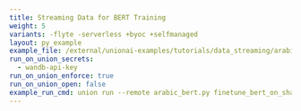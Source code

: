 ```yaml
---
title: Streaming Data for BERT Training
weight: 5
variants: -flyte -serverless +byoc +selfmanaged
layout: py_example
example_file: /external/unionai-examples/tutorials/data_streaming/arabic_bert.py
run_on_union_secrets:
  - wandb-api-key
run_on_union_enforce: true
run_on_union_open: false
example_run_cmd: union run --remote arabic_bert.py finetune_bert_on_sharded_data --wandb_entity <YOUR_WANDB_ENTITY>
---
```

